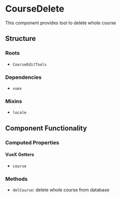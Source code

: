 CourseDelete
===============
This component provides tool to delete whole course

## Structure

### Roots
* `CourseEditTools`

### Dependencies
* `vuex`

### Mixins
* `locale`

Component Functionality
---------

### Computed Properties
#### VueX Getters
- `course`

### Methods
- `delCourse`: delete whole course from database 
